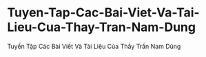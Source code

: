 # Tuyen-Tap-Cac-Bai-Viet-Va-Tai-Lieu-Cua-Thay-Tran-Nam-Dung
Tuyển Tập Các Bài Viết Và Tài Liệu Của Thầy Trần Nam Dũng
